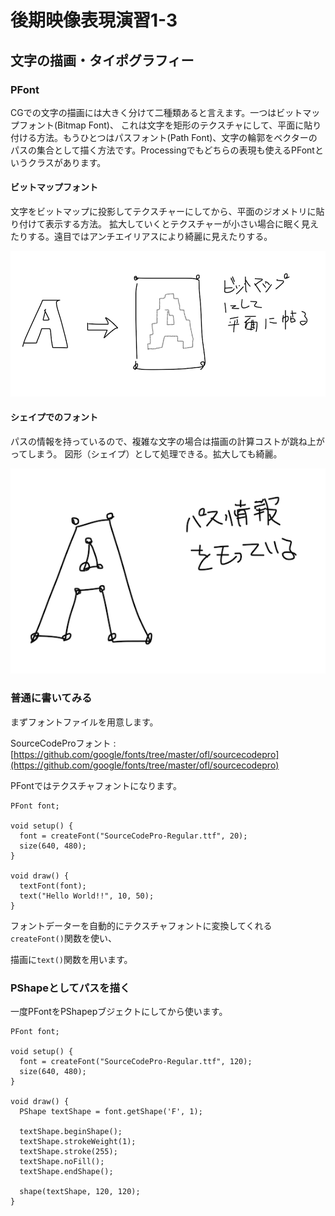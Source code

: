 # 後期映像表現演習1-3

## 文字の描画・タイポグラフィー

### PFont

CGでの文字の描画には大きく分けて二種類あると言えます。一つはビットマップフォント(Bitmap Font)、
これは文字を矩形のテクスチャにして、平面に貼り付ける方法。もうひとつはパスフォント(Path Font)、文字の輪郭をベクターのパスの集合として描く方法です。Processingでもどちらの表現も使えるPFontというクラスがあります。

#### ビットマップフォント

文字をビットマップに投影してテクスチャーにしてから、平面のジオメトリに貼り付けて表示する方法。
拡大していくとテクスチャーが小さい場合に眠く見えたりする。遠目ではアンチエイリアスにより綺麗に見えたりする。

![typo_1.png](図版/typo_1.png)

#### シェイプでのフォント

パスの情報を持っているので、複雑な文字の場合は描画の計算コストが跳ね上がってしまう。
図形（シェイプ）として処理できる。拡大しても綺麗。

![typo_0.png](図版/typo_0.png)


### 普通に書いてみる

まずフォントファイルを用意します。

SourceCodeProフォント : [https://github.com/google/fonts/tree/master/ofl/sourcecodepro](https://github.com/google/fonts/tree/master/ofl/sourcecodepro)


PFontではテクスチャフォントになります。

```
PFont font;

void setup() {
  font = createFont("SourceCodePro-Regular.ttf", 20);
  size(640, 480);
}

void draw() {
  textFont(font);
  text("Hello World!!", 10, 50);
}

```

フォントデーターを自動的にテクスチャフォントに変換してくれる```createFont()```関数を使い、

描画に```text()```関数を用います。




### PShapeとしてパスを描く

一度PFontをPShapepブジェクトにしてから使います。

```
PFont font;

void setup() {
  font = createFont("SourceCodePro-Regular.ttf", 120);
  size(640, 480);
}

void draw() {
  PShape textShape = font.getShape('F', 1);
  
  textShape.beginShape();
  textShape.strokeWeight(1);
  textShape.stroke(255);
  textShape.noFill();
  textShape.endShape();
  
  shape(textShape, 120, 120);
}
```